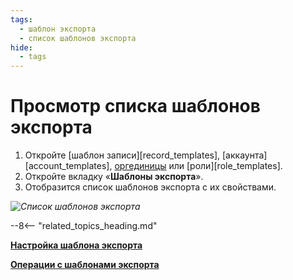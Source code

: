 ```yaml
---
tags:
  - шаблон экспорта
  - список шаблонов экспорта
hide:
  - tags
---
```


# Просмотр списка шаблонов экспорта

1. Откройте [шаблон записи][record_templates], [аккаунта][account_templates], [оргединицы](organizational_unit_templates.md) или [роли][role_templates].
2. Откройте вкладку «**Шаблоны экспорта**».
3. Отобразится список шаблонов экспорта с их свойствами.

*![Список шаблонов экспорта](export_template_list.png)*

--8<-- "related_topics_heading.md"

**[Настройка шаблона экспорта](export_template_configure.md)**

**[Операции с шаблонами экспорта](export_template_list_operations.md)**